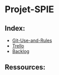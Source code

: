 # Projet-SPIE

## Index:

- [Git-Use-and-Rules](https://docs.google.com/document/d/1nyr2jiTDT-A0yVJztQiWG9veQD9bFvgRDdMQ8quiciQ/edit?hl=fr&tab=t.0)
- [Trello](https://trello.com/b/Vq1Tad50/projet-pld-agile)
- [Backlog](https://docs.google.com/document/d/1r-AfEu88P8UFrHhzVa6V-Ib7-K1yhyPsC5GfzGUBNdg/edit?tab=t.0)

## Ressources:

